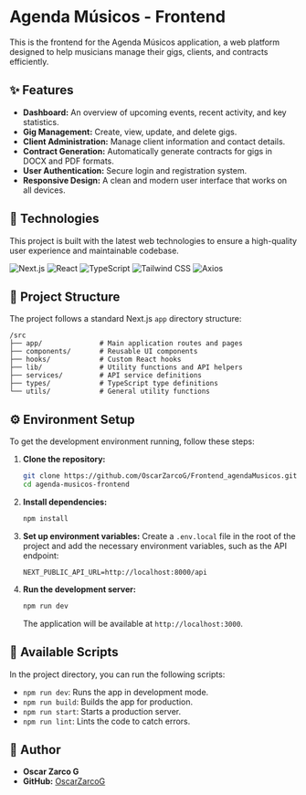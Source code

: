 # Agenda Músicos - Frontend

This is the frontend for the Agenda Músicos application, a web platform designed to help musicians manage their gigs, clients, and contracts efficiently.

## ✨ Features

- **Dashboard:** An overview of upcoming events, recent activity, and key statistics.
- **Gig Management:** Create, view, update, and delete gigs.
- **Client Administration:** Manage client information and contact details.
- **Contract Generation:** Automatically generate contracts for gigs in DOCX and PDF formats.
- **User Authentication:** Secure login and registration system.
- **Responsive Design:** A clean and modern user interface that works on all devices.

## 🚀 Technologies

This project is built with the latest web technologies to ensure a high-quality user experience and maintainable codebase.

![Next.js](https://img.shields.io/badge/Next.js-000000?style=for-the-badge&logo=next.js&logoColor=white) ![React](https://img.shields.io/badge/React-20232A?style=for-the-badge&logo=react&logoColor=61DAFB) ![TypeScript](https://img.shields.io/badge/TypeScript-007ACC?style=for-the-badge&logo=typescript&logoColor=white) ![Tailwind CSS](https://img.shields.io/badge/Tailwind_CSS-38B2AC?style=for-the-badge&logo=tailwind-css&logoColor=white) ![Axios](https://img.shields.io/badge/Axios-5A29E4?style=for-the-badge&logo=axios&logoColor=white)

## 📂 Project Structure

The project follows a standard Next.js `app` directory structure:

```
/src
├── app/              # Main application routes and pages
├── components/       # Reusable UI components
├── hooks/            # Custom React hooks
├── lib/              # Utility functions and API helpers
├── services/         # API service definitions
├── types/            # TypeScript type definitions
└── utils/            # General utility functions
```

## ⚙️ Environment Setup

To get the development environment running, follow these steps:

1.  **Clone the repository:**
    ```bash
    git clone https://github.com/OscarZarcoG/Frontend_agendaMusicos.git
    cd agenda-musicos-frontend
    ```

2.  **Install dependencies:**
    ```bash
    npm install
    ```

3.  **Set up environment variables:**
    Create a `.env.local` file in the root of the project and add the necessary environment variables, such as the API endpoint:
    ```
    NEXT_PUBLIC_API_URL=http://localhost:8000/api
    ```

4.  **Run the development server:**
    ```bash
    npm run dev
    ```

    The application will be available at `http://localhost:3000`.

## 📜 Available Scripts

In the project directory, you can run the following scripts:

-   `npm run dev`: Runs the app in development mode.
-   `npm run build`: Builds the app for production.
-   `npm run start`: Starts a production server.
-   `npm run lint`: Lints the code to catch errors.

## 👤 Author

-   **Oscar Zarco G**
-   **GitHub:** [OscarZarcoG](https://github.com/OscarZarcoG)